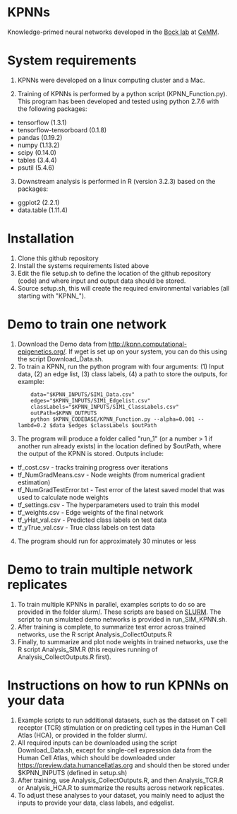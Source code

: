 # KPNNs
Knowledge-primed neural networks developed in the [Bock lab](http://medical-epigenomics.org) at [CeMM](http://cemm.at).

# System requirements
1. KPNNs were developed on a linux computing cluster and a Mac.

2. Training of KPNNs is performed by a python script (KPNN_Function.py). This program has been developed and tested using python 2.7.6 with the following packages: 
  - tensorflow (1.3.1)
  - tensorflow-tensorboard (0.1.8)
  - pandas (0.19.2)
  - numpy (1.13.2)
  - scipy (0.14.0)
  - tables (3.4.4)
  - psutil (5.4.6)

3. Downstream analysis is performed in R (version 3.2.3) based on the packages:
  - ggplot2 (2.2.1)
  - data.table (1.11.4)

# Installation
1. Clone this github repository
2. Install the systems requirements listed above
3. Edit the file setup.sh to define the location of the github repository (code) and where input and output data should be stored. 
4. Source setup.sh, this will create the required environmental variables (all starting with "KPNN_").

# Demo to train one network
1. Download the Demo data from http://kpnn.computational-epigenetics.org/. If wget is set up on your system, you can do this using the script Download_Data.sh.
2. To train a KPNN, run the python program with four arguments: (1) Input data, (2) an edge list, (3) class labels, (4) a path to store the outputs, for example:
      ```
		  data="$KPNN_INPUTS/SIM1_Data.csv"
		  edges="$KPNN_INPUTS/SIM1_Edgelist.csv"
		  classLabels="$KPNN_INPUTS/SIM1_ClassLabels.csv"
		  outPath=$KPNN_OUTPUTS
          python $KPNN_CODEBASE/KPNN_Function.py --alpha=0.001 --lambd=0.2 $data $edges $classLabels $outPath
      ```
3. The program will produce a folder called "run_1" (or a number > 1 if another run already exists) in the location defined by $outPath, where the output of the KPNN is stored. Outputs include:
  - tf_cost.csv - tracks training progress over iterations
  - tf_NumGradMeans.csv - Node weights (from numerical gradient estimation)
  - tf_NumGradTestError.txt - Test error of the latest saved model that was used to calculate node weights
  - tf_settings.csv - The hyperparameters used to train this model
  - tf_weights.csv - Edge weights of the final network
  - tf_yHat_val.csv - Predicted class labels on test data
  - tf_yTrue_val.csv - True class labels on test data
4. The program should run for approximately 30 minutes or less
  
# Demo to train multiple network replicates
1. To train multiple KPNNs in parallel, examples scripts to do so are provided in the folder slurm/. These scripts are based on [SLURM](slurm.schedmd.com). The script to run simulated demo networks is provided in run_SIM_KPNN.sh.
2. After training is complete, to summarize test error across trained networks, use the R script Analysis_CollectOutputs.R
3. Finally, to summarize and plot node weights in trained networks, use the R script Analysis_SIM.R (this requires running of Analysis_CollectOutputs.R first).

# Instructions on how to run KPNNs on your data
1. Example scripts to run additional datasets, such as the dataset on T cell receptor (TCR) stimulation or on predicting cell types in the Human Cell Atlas (HCA), or provided in the folder slurm/.
2. All required inputs can be downloaded using the script Download_Data.sh, except for single-cell expression data from the Human Cell Atlas, which should be downloaded under https://preview.data.humancellatlas.org and should then be stored under $KPNN_INPUTS (defined in setup.sh)
3. After training, use Analysis_CollectOutputs.R, and then Analysis_TCR.R or Analysis_HCA.R to summarize the results across network replicates.
4. To adjust these analyses to your dataset, you mainly need to adjust the inputs to provide your data, class labels, and edgelist.
